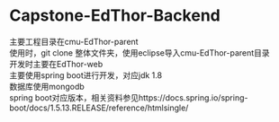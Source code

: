 # Capstone-EdThor-Backend
主要工程目录在cmu-EdThor-parent<br/>
使用时，git clone 整体文件夹，使用eclipse导入cmu-EdThor-parent目录<br/>
开发时主要在EdThor-web<br/>
主要使用spring boot进行开发，对应jdk 1.8<br/>
数据库使用mongodb<br/>
spring boot对应版本，相关资料参见https://docs.spring.io/spring-boot/docs/1.5.13.RELEASE/reference/htmlsingle/
<br/>


